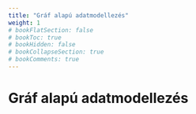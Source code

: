 ```yaml
---
title: "Gráf alapú adatmodellezés"
weight: 1
# bookFlatSection: false
# bookToc: true
# bookHidden: false
# bookCollapseSection: true
# bookComments: true
---
```


# Gráf alapú adatmodellezés

